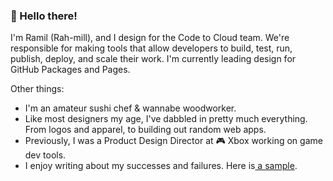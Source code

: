 ### 👋 Hello there!

I'm Ramil (Rah-mill), and I design for the Code to Cloud team. We're responsible for making tools that allow developers to build, test, run, publish, deploy, and scale their work. I'm currently leading design for GitHub Packages and Pages.

Other things:
- I'm an amateur sushi chef & wannabe woodworker.
- Like most designers my age, I've dabbled in pretty much everything. From logos and apparel, to building out random web apps.
- Previously, I was a Product Design Director at 🎮 Xbox working on game dev tools.
- I enjoy writing about my successes and failures. Here is[ a sample](https://uxdesign.cc/5-tips-to-design-meaningful-product-features-with-speed-and-efficiency-3222d8f728d6).
